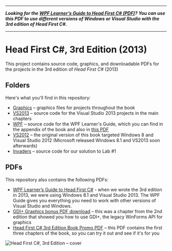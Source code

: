 *****
**_Looking for the [WPF Learner’s Guide to Head First C# (PDF)](https://github.com/head-first-csharp/third-edition/raw/master/hfcsharp3e_WPF_download.pdf)? You can use this PDF to use different versions of Windows or Visual Studio with the 3rd edition of Head First C#._**
*****

# Head First C#, 3rd Edition (2013)
This project contains source code, graphics, and downloadable PDFs for the projects in the 3rd edition of *Head First C#* (2013)

## Folders
Here's what you'll find in this repository:
* [Graphics](https://github.com/head-first-csharp/third-edition/tree/master/Graphics) – graphics files for projects throughout the book
* [VS2013](https://github.com/head-first-csharp/third-edition/tree/master/VS2013) – source code for the Visual Studio 2013 projects in the main chapters
* [WPF](https://github.com/head-first-csharp/third-edition/tree/master/WPF) – source code for the WPF Learner's Guide, which you can find in the appendix of the book and also in [this PDF](https://github.com/head-first-csharp/third-edition/raw/master/hfcsharp3e_WPF_download.pdf)
* [VS2012](https://github.com/head-first-csharp/third-edition/tree/master/VS2012) – the original version of this book targeted Windows 8 and Visual Studio 2012 (Microsoft released Windows 8.1 and VS2013 soon afterwards)
* [Invaders](https://github.com/head-first-csharp/third-edition/tree/master/Invaders) – source code for our solution to Lab #1

## PDFs
This repository also contains the following PDFs:
* [WPF Learner’s Guide to Head First C#](https://github.com/head-first-csharp/third-edition/raw/master/hfcsharp3e_WPF_download.pdf) - when we wrote the 3rd edition in 2013, we were using Windows 8.1 and Visual Studio 2013. The WPF Guide gives you everything you need to work with other versions of Visual Studio and Windows.
* [GDI+ Graphics bonus PDF download](https://github.com/head-first-csharp/third-edition/raw/master/hfcsharp3e_GDI_download.pdf) – this was a chapter from the 2nd edition that showed you how to use GDI+, the legacy WinForms API for graphics
* [Head First C# 3rd Edition Book Promo PDF](https://github.com/head-first-csharp/third-edition/raw/master/hfcsharp3e_book_promo.pdf) – this PDF contains the first three chapters of the book, so you can try it out and see if it's for you

![Head First C#, 3rd Edition – cover](https://github.com/head-first-csharp/third-edition/raw/master/hfcsharp-3e-cover.png)
